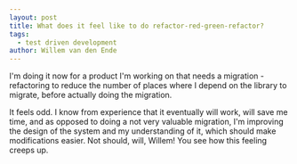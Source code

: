 ```yaml
---
layout: post
title: What does it feel like to do refactor-red-green-refactor?
tags:
  - test driven development
author: Willem van den Ende
---
```


I'm doing it now for a product I'm working on that needs a migration - refactoring to reduce the number of places where I depend on the library to migrate, before actually doing the migration. 

It feels odd. I know from experience that it eventually will work, will save me time, and as opposed to doing a not very valuable migration, I'm improving the design of the system and my understanding of it, which should make modifications easier. Not should, will, Willem! You see how this feeling creeps up.
